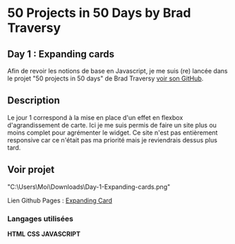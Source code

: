 # 50 Projects in 50 Days by Brad Traversy
## Day 1 : Expanding cards

Afin de revoir les notions de base en Javascript, je me suis (re) lancée dans le projet "50 projects in 50 days" de Brad Traversy [voir son GitHub](https://github.com/bradtraversy).

## Description

Le jour 1 correspond à la mise en place d'un effet en flexbox d'agrandissement de carte. 
Ici je me suis permis de faire un site plus ou moins complet pour agrémenter le widget.
Ce site n'est pas entièrement responsive car ce n'était pas ma priorité mais je reviendrais dessus plus tard.

## Voir projet
"C:\Users\Moi\Downloads\Day-1-Expanding-cards.png"

Lien Github Pages : [Expanding Card](https://justhali.github.io/d1-expanding-cards/)
### Langages utilisées

**HTML**
**CSS**
**JAVASCRIPT**